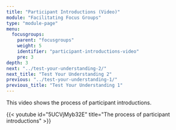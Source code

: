```yaml
---
title: "Participant Introductions (Video)"
module: "Facilitating Focus Groups"
type: "module-page"
menu:
  focusgroups:
    parent: "focusgroups"
    weight: 5
    identifier: "participant-introductions-video"
    pre: 3
depth: 3
next: "../test-your-understanding-2/"
next_title: "Test Your Understanding 2"
previous: "../test-your-understanding-1/"
previous_title: "Test Your Understanding 1"
---
```

This video shows the process of participant introductions.

{{< youtube id="5UCVjMyb32E" title="The process of participant introductions" >}}